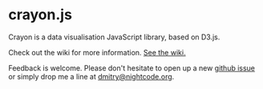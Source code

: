 # crayon.js

Crayon is a data visualisation JavaScript library, based on D3.js.

Check out the wiki for more information. [See the wiki.](https://github.com/nightcode/crayon/wiki)

Feedback is welcome. Please don't hesitate to open up a new [github issue](https://github.com/nightcode/crayon/issues) or simply drop me a line at <dmitry@nightcode.org>.
